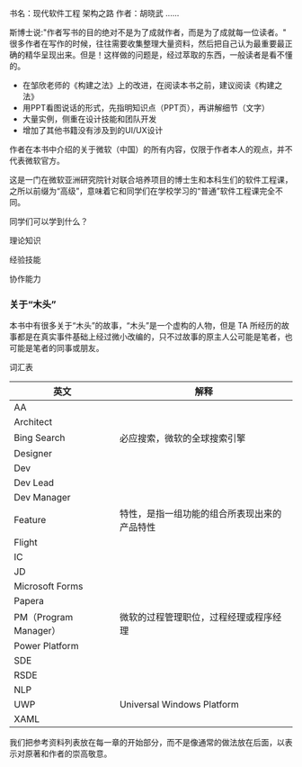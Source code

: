 书名：现代软件工程 架构之路
作者：胡晓武 ......


斯博士说:"作者写书的目的绝对不是为了成就作者，而是为了成就每一位读者。" 很多作者在写作的时候，往往需要收集整理大量资料，然后把自己认为最重要最正确的精华呈现出来。但是！这样做的问题是，经过萃取的东西，一般读者是看不懂的。


- 在邹欣老师的《构建之法》上的改进，在阅读本书之前，建议阅读《构建之法》
- 用PPT看图说话的形式，先指明知识点（PPT页），再讲解细节（文字）
- 大量实例，侧重在设计技能和团队开发
- 增加了其他书籍没有涉及到的UI/UX设计



作者在本书中介绍的关于微软（中国）的所有内容，仅限于作者本人的观点，并不代表微软官方。




这是一门在微软亚洲研究院针对联合培养项目的博士生和本科生们的软件工程课，之所以前缀为“高级”，意味着它和同学们在学校学习的“普通”软件工程课完全不同。



同学们可以学到什么？

理论知识

经验技能

协作能力



### 关于“木头”

本书中有很多关于“木头”的故事，“木头”是一个虚构的人物，但是 TA 所经历的故事都是在真实事件基础上经过微小改编的，只不过故事的原主人公可能是笔者，也可能是笔者的同事或朋友。



词汇表

|英文|解释|
|--|--|
|AA||
|Architect||
|Bing Search|必应搜索，微软的全球搜索引擎|
|Designer||
|Dev||
|Dev Lead||
|Dev Manager||
|Feature|特性，是指一组功能的组合所表现出来的产品特性|
|Flight||
|IC||
|JD||
|Microsoft Forms||
|Papera||
|PM（Program Manager）|微软的过程管理职位，过程经理或程序经理|
|Power Platform||
|SDE||
|RSDE||
|NLP||
|UWP|Universal Windows Platform|
|XAML||

我们把参考资料列表放在每一章的开始部分，而不是像通常的做法放在后面，以表示对原著和作者的崇高敬意。
